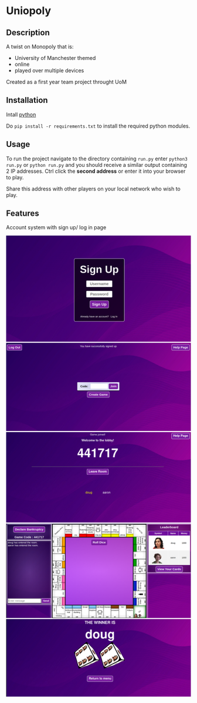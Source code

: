 # Uniopoly

## Description

A twist on Monopoly that is:

- University of Manchester themed
- online
- played over multiple devices

Created as a first year team project throught UoM 

## Installation

Intall [python](https://www.python.org/downloads/)

Do `pip install -r requirements.txt` to  install the required python modules.

## Usage

To run the project navigate to the directory containing `run.py` enter `python3 run.py` or `python run.py` and you should receive a similar output containing 2 IP addresses. Ctrl click the **second address** or enter it into your browser to play.

Share this address with other players on your local network who wish to play.

## Features

Account system with sign up/ log in page

![Picture of the login page](./App/_info/loginPage.png)
![Picture of the join game page](./App/_info/joinGamePage.png)
![Picture of the code page](./App/_info/codePage.png)
![Picture of the login page](./App/_info/gamePage.png)
![Picture of the login page](./App/_info/winnerPage.png)





